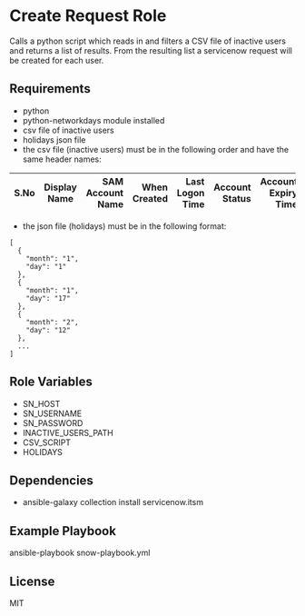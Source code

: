 Create Request Role
=========

Calls a python script which reads in and filters a CSV file of inactive users and returns a list of results. From the resulting list a servicenow request will be created for each user.

Requirements
------------

- python
- python-networkdays module installed
- csv file of inactive users
- holidays json file
- the csv file (inactive users) must be in the following order and have the same header names:

| S.No | Display Name | SAM Account Name | When Created | Last Logon Time | Account Status | Account Expiry Time | Manager | OU Name |
| ---- |:------------:| ----------------:| ------------:| ---------------:| --------------:| -------------------:| -------:| -------:|

- the json file (holidays) must be in the following format:

```
[
  {
    "month": "1",
    "day": "1"
  },
  {
    "month": "1",
    "day": "17"
  },
  {
    "month": "2",
    "day": "12"
  },
  ...
]
```

Role Variables
--------------

- SN_HOST
- SN_USERNAME
- SN_PASSWORD
- INACTIVE_USERS_PATH
- CSV_SCRIPT
- HOLIDAYS

Dependencies
------------

- ansible-galaxy collection install servicenow.itsm

Example Playbook
----------------

ansible-playbook snow-playbook.yml

License
-------

MIT

